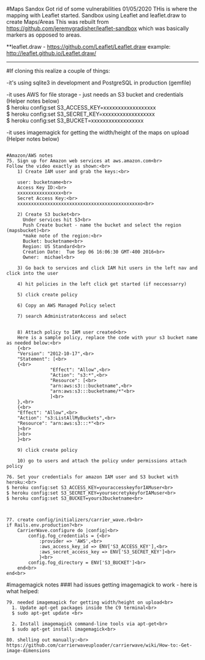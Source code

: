 #Maps Sandox
Got rid of some vulnerabilities 01/05/2020
THis is where the mapping with Leaflet started.
Sandbox using Leaflet and leaflet.draw to create Maps/Areas
This was rebuilt from https://github.com/jeremygradisher/leaflet-sandbox which was basically markers as opposed to areas.

**leaflet.draw - https://github.com/Leaflet/Leaflet.draw
example: http://leaflet.github.io/Leaflet.draw/

---
#If cloning this realize a couple of things:

-it's using sqlite3 in development and PostgreSQL in production (gemfile)

-it uses AWS for file storage - just needs an S3 bucket and credentials (Helper notes below)<br>
$ heroku config:set S3_ACCESS_KEY=xxxxxxxxxxxxxxxxxx<br>
$ heroku config:set S3_SECRET_KEY=xxxxxxxxxxxxxxxxxx<br>
$ heroku config:set S3_BUCKET=xxxxxxxxxxxxxxxxxx

-it uses imagemagick for getting the width/height of the maps on upload (Helper notes below)

```

#Amazon/AWS notes
75. Sign up for Amazon web services at aws.amazon.com<br>
Follow the video exactly as shown:<br>
    1) Create IAM user and grab the keys:<br>

    user: bucketname<br>
    Access Key ID:<br>
    xxxxxxxxxxxxxxxx<br>
    Secret Access Key:<br>
    xxxxxxxxxxxxxxxxxxxxxxxxxxxxxxxxxxxxxxxxxxxxxo<br>

    2) Create S3 bucket<br>
      Under services hit S3<br>
      Push Create bucket - name the bucket and select the region (mapsbucket)<br>
      *make note of the region:<br>
      Bucket: bucketname<br>
      Region: US Standard<br>
      Creation Date:  Tue Sep 06 16:06:30 GMT-400 2016<br>
      Owner:  michael<br>

    3) Go back to services and click IAM hit users in the left nav and click into the user

    4) hit policies in the left click get started (if neccessarry) 

    5) click create policy

    6) Copy an AWS Managed Policy select

    7) search AdministratorAccess and select


    8) Attach policy to IAM user created<br>
    Here is a sample policy, replace the code with your s3 bucket name as needed below:<br>
    {<br>
    "Version": "2012-10-17",<br>
    "Statement": [<br>
    {<br>
                "Effect": "Allow",<br>
                "Action": "s3:*",<br>
                "Resource": [<br>
                "arn:aws:s3:::bucketname",<br>
                "arn:aws:s3:::bucketname/*"<br>
                ]<br>
    },<br>
    {<br>
    "Effect": "Allow",<br>
    "Action": "s3:ListAllMyBuckets",<br>
    "Resource": "arn:aws:s3:::*"<br>
    }<br>
    ]<br>
    }<br>

    9) click create policy

    10) go to users and attach the policy under permissions attach policy

76. Set your credentials for amazon IAM user and S3 bucket with heroku:<br>
$ heroku config:set S3_ACCESS_KEY=youraccesskeyforIAMuser<br>
$ heroku config:set S3_SECRET_KEY=yoursecretykeyforIAMuser<br>
$ heroku config:set S3_BUCKET=yours3bucketname<br>



77. create config/initializers/carrier_wave.rb<br>
if Rails.env.production?<br>
    CarrierWave.configure do |config|<br>
        config.fog_credentials = {<br>
            :provider => 'AWS',<br>
            :aws_access_key_id => ENV['S3_ACCESS_KEY'],<br>
            :aws_secret_access_key => ENV['S3_SECRET_KEY']<br>
            }<br>
        config.fog_directory = ENV['S3_BUCKET']<br>
    end<br>
end<br>

```
#imagemagick notes
###I had issues getting imagemagick to work - here is what helped:<br>
```
79. needed imagemagick for getting width/height on upload<br>
  1. Update apt-get packages inside the C9 terminal<br>
  $ sudo apt-get update <br>

  2. Install imagemagick command-line tools via apt-get<br>
  $ sudo apt-get install imagemagick<br>

80. shelling out manually:<br>
https://github.com/carrierwaveuploader/carrierwave/wiki/How-to:-Get-image-dimensions
```
